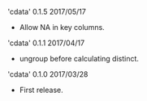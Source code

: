
'cdata' 0.1.5 2017/05/17

 * Allow NA in key columns.

'cdata' 0.1.1 2017/04/17

 * ungroup before calculating distinct.

'cdata' 0.1.0 2017/03/28

 * First release.
